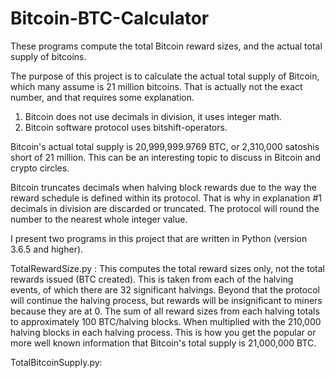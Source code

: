 # Bitcoin-BTC-Calculator
These programs compute the total Bitcoin reward sizes, and the actual total supply of bitcoins.

The purpose of this project is to calculate the actual total supply of Bitcoin, which many assume is 21 million bitcoins.
That is actually not the exact number, and that requires some explanation.

1. Bitcoin does not use decimals in division, it uses integer math.
2. Bitcoin software protocol uses bitshift-operators.

Bitcoin's actual total supply is 20,999,999.9769 BTC, or 2,310,000 satoshis short of 21 million. 
This can be an interesting topic to discuss in Bitcoin and crypto circles.

Bitcoin truncates decimals when halving block rewards due to the way the reward schedule is defined within its protocol. That 
is why in explanation #1 decimals in division are discarded or truncated. The protocol will round the number to the nearest
whole integer value.

I present two programs in this project that are written in Python (version 3.6.5 and higher).

TotalRewardSize.py : This computes the total reward sizes only, not the total rewards issued (BTC created). This is taken from
each of the halving events, of which there are 32 significant halvings. Beyond that the protocol will continue the halving
process, but rewards will be insignificant to miners because they are at 0. The sum of all reward sizes from each halving totals to 
approximately 100 BTC/halving blocks. When multiplied with the 210,000 halving blocks in each halving process. This is how you
get the popular or more well known information that Bitcoin's total supply is 21,000,000 BTC.

TotalBitcoinSupply.py: 
  


